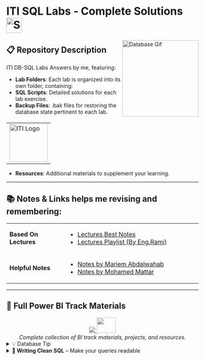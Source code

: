 # ITI SQL Labs - Complete Solutions <img src="https://upload.wikimedia.org/wikipedia/commons/8/87/Sql_data_base_with_logo.png" width="40" alt="SQL Logo"/> 

<img src="https://media.giphy.com/media/v1.Y2lkPTc5MGI3NjExcW0yY2VlZ3FqY2JjY3B6eG5jZ2Z4dWZ6eGQ2a2RjbjB1dGZ6eWZ6YiZlcD12MV9pbnRlcm5hbF9naWZfYnlfaWQmY3Q9Zw/13HgwGsXF0aiGY/giphy.gif" width="200" align="right" alt="Database Gif">

<table align="right">
  <tr>
    <td>
      <img src="https://github.com/user-attachments/assets/243c5c7d-3d39-48f1-b54c-77659bd80f25" alt="ITI Logo" height="100">
    </td>
  </tr>
</table>

## 📋 Repository Description  
ITI DB-SQL Labs Answers by me, featuring:

- **Lab Folders**: Each lab is organized into its own folder, containing:
- **SQL Scripts**: Detailed solutions for each lab exercise.
- **Backup Files**: .bak files for restoring the database state pertinent to each lab.
- **Resources**: Additional materials to supplement your learning.

---

## 📚 Notes & Links helps me revising and remembering:

<table>
  <tr>
    <td width="30%"><b>Based On Lectures</b></td>
    <td>
      <ul>
        <li><a href="https://drive.google.com/drive/folders/1PvaQay1-cddCIegXObp5X5DW8cXpCo85">Lectures Best Notes</a></li>
        <li><a href="https://www.youtube.com/playlist?list=PLAowHBw9BCw5b56-SfY7tgndHbGcQycp2">Lectures Playlist (By Eng.Rami)</a></li>
      </ul>
    </td>
  </tr>
  <tr>
    <td><b>Helpful Notes</b></td>
    <td>
      <ul>
        <li><a href="https://relic-dimple-eee.notion.site/SQL-c11692abdd894c89ab73d82545db0e63">Notes by Mariem Abdalwahab</a></li>
        <li><a href="https://well-stoat-3a6.notion.site/SQL-3121837d8bb24c798a20057b43cc3307">Notes by Mohamed Mattar</a></li>
      </ul>
    </td>
  </tr>
</table>

---

## 🚀 Full Power BI Track Materials


<div align="center">
  <a href="https://github.com/Moataz-Elmesmary/ITI-Business-Intelligence-Development">
    <img src="https://img.shields.io/badge/_My_BI_Repository-Important-blue?style=for-the-badge&logo=github">
  </a> <img src="https://media.giphy.com/media/mBYkXvLxkHZFmqBHIC/giphy.gif" width=50px height=40px>
  <br>
  <em>Complete collection of BI track materials, projects, and resources.</em>
</div>

<details>
<summary>💡 Database Tip</summary>
  

<h5>Pro Tip: Always BACKUP before you ALTER!</h5>

| Situation                  | Backup Type       | Risk Level |
|----------------------------|-------------------|------------|
| Before ALTER TABLE          | Full DB           | ☠️☠️☠️☠️☠️ |
| Before running DELETE       | Transaction Log   | ☠️☠️☠️     |
| Before Power BI refresh     | .pbix File        | ☠️☠️☠️☠️   |
| Before Projects submission   | Both .bak and .sql| ☠️☠️☠️☠️☠️ |
---
</details>

<details>
<summary><strong>🧼 Writing Clean SQL</strong> – Make your queries readable</summary>

<blockquote>
“Good code is its own best documentation.” – Steve McConnell</blockquote>
</blockquote>

### ❌ Before (Spaghetti Code)
```sql
select c.customer_id,c.first_name,c.last_name,o.order_id,o.order_date 
from customers c join orders o on c.customer_id=o.customer_id 
where c.country='germany' and o.quantity>100
```

### ✅ After (Clean & Readable)
```sql
SELECT
    c.customer_id,
    c.first_name,
    c.last_name,
    o.order_id,
    o.order_date
FROM customers c
INNER JOIN orders o
    ON c.customer_id = o.customer_id
WHERE c.country = 'Germany'
    AND o.quantity > 100;
```
